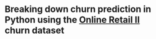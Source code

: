 # Breaking down churn prediction in Python using the [Online Retail II]("https://www.kaggle.com/mathchi/online-retail-ii-data-set-from-ml-repository") churn dataset
